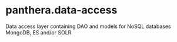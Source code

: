 # panthera.data-access
Data access layer containing DAO and models for NoSQL databases MongoDB, ES and/or SOLR
